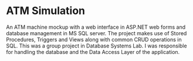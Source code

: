 # ATM Simulation
An ATM machine mockup with a web interface in ASP.NET web forms and database management in MS SQL server. The project makes use of Stored Procedures, Triggers and Views along with common CRUD operations in SQL. This was a group project in Database Systems Lab. I was responsible for handling the database and the Data Access Layer of the application.